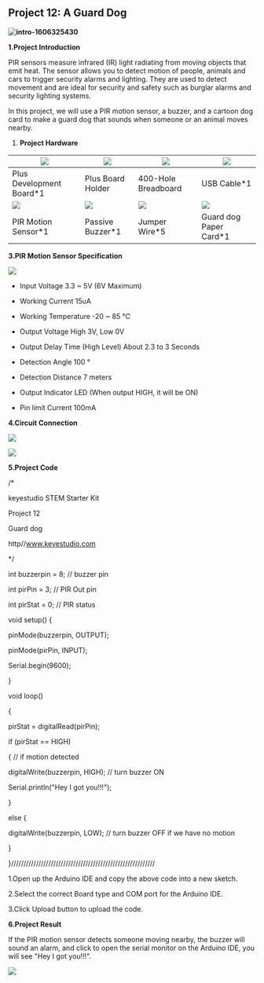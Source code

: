## Project 12: A Guard Dog

**![intro-1606325430](media/8967549a26dfac52801cd67f0ae51a7a.jpeg)**

**1.Project Introduction**

PIR sensors measure infrared (IR) light radiating from moving objects that emit
heat. The sensor allows you to detect motion of people, animals and cars to
trigger security alarms and lighting. They are used to detect movement and are
ideal for security and safety such as burglar alarms and security lighting
systems.

In this project, we will use a PIR motion sensor, a buzzer, and a cartoon dog
card to make a guard dog that sounds when someone or an animal moves nearby.

1.  **Project Hardware**

| ![](media/f4146601f8c339ab8dd8d809dd8f2a6f.png) | ![](media/51bae5ab9f402a181a081ac1ec81100a.png)                        | ![](media/4acb8663d8eefd6412faf78c4e857d6a.png) | ![](media/1896ff0625b4ab1415733f26319421bb.png) |
|-------------------------------------------------|------------------------------------------------------------------------|-------------------------------------------------|-------------------------------------------------|
| Plus Development Board\*1                       | Plus Board Holder                                                      | 400-Hole Breadboard                             | USB Cable\*1                                    |
| ![](media/16008453a2230e4d0324fc5831a723a5.png) | ![](media/d1ea1bb2b2749820cab389d5b85b838b.png) | ![](media/2e0ed860a7b34d364d294599d347d58b.png) | ![](media/069654cf19d990117a2131792faa61f9.png) |
| PIR Motion Sensor\*1                            | Passive Buzzer\*1                                                      | Jumper Wire\*5                                  | Guard dog Paper Card\*1                         |

**3.PIR Motion Sensor Specification**

![](media/8ff894d5f9ff1c793a8f4613f6642ab6.png)

-   Input Voltage 3.3 \~ 5V (6V Maximum)

-   Working Current 15uA

-   Working Temperature -20 \~ 85 ℃

-   Output Voltage High 3V, Low 0V

-   Output Delay Time (High Level) About 2.3 to 3 Seconds

-   Detection Angle 100 °

-   Detection Distance 7 meters

-   Output Indicator LED (When output HIGH, it will be ON)

-   Pin limit Current 100mA

**4.Circuit Connection**

![](media/a3d19f5ba0fe93fda12ce0ac49c53060.emf)

![](media/eb98e7a71af38b783b67358bced97e2f.png)

**5.Project Code**

/\*

keyestudio STEM Starter Kit

Project 12

Guard dog

http//www.keyestudio.com

\*/

int buzzerpin = 8; // buzzer pin

int pirPin = 3; // PIR Out pin

int pirStat = 0; // PIR status

void setup() {

pinMode(buzzerpin, OUTPUT);

pinMode(pirPin, INPUT);

Serial.begin(9600);

}

void loop()

{

pirStat = digitalRead(pirPin);

if (pirStat == HIGH)

{ // if motion detected

digitalWrite(buzzerpin, HIGH); // turn buzzer ON

Serial.println("Hey I got you!!!");

}

else {

digitalWrite(buzzerpin, LOW); // turn buzzer OFF if we have no motion

}

}//////////////////////////////////////////////////////////

1.Open up the Arduino IDE and copy the above code into a new sketch.

2.Select the correct Board type and COM port for the Arduino IDE.

3.Click Upload button to upload the code.

**6.Project Result**

If the PIR motion sensor detects someone moving nearby, the buzzer will sound an
alarm, and click to open the serial monitor on the Arduino IDE, you will see
"Hey I got you!!!".

![](media/31d092b50382cae895ed512b171da3b5.png)
